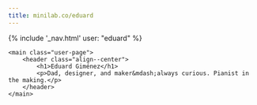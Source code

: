 ```yaml
---
title: minilab.co/eduard
---
```


<!DOCTYPE html>
<html lang="en">
<head>
    <meta charset="UTF-8">
    <meta name="viewport" content="width=device-width, initial-scale=1.0">
    <title>{{ title }}</title>
    <link rel="stylesheet" href="/styles.css">
</head>

<body>
    {% include '_nav.html' user: "eduard" %}
    
    <main class="user-page">
        <header class="align--center">
            <h1>Eduard Giménez</h1>
            <p>Dad, designer, and maker&mdash;always curious. Pianist in the making.</p>
        </header>
    </main>
</body>
</html>